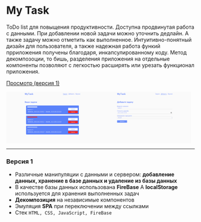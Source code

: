 # My Task

ToDo list для повыщения продуктивности.
Доступна продвинутая работа с данными. При добавлении новой задачи можно уточнить дедлайн. А также задачу можно  отметить как выполненное. Интуитивно-понятный дизайн для пользователя, а также надежная работа функий прриложения получены благодаря, инкапсулированному коду. Метод декомпозоции, то бишь, разделения приложения на отдельные компоненты позволяют с легкостью расширять или урезать функционал приложения. 

[Просмотр (версия 1)](https://rasuliazamat.github.io/MyTask--app/)

<div style="display: flex;">
    <img src="assets/myTask-view-2.png" alt="2022-02-20-6" border="0" style="width: 49%;">
    <img src="assets/myTask-view-1.png" alt="2022-02-20-6" border="0" style="width: 49%;">
</div>

---

### Версия 1

-   Различные манипуляции c данными и сервером:
    **добавление данных, хранение в базе данных и удалениe из базы данных**
-   В качестве базы данных использована **FireBase**
    А **localStorage** используется для хранения выполненных задач
-   **Декомпозиция** на независимые компонентов
-   Эмуляция **SPA** при переключении между ссылками
-   Стек `HTML, CSS, JavaScript, FireBase`
